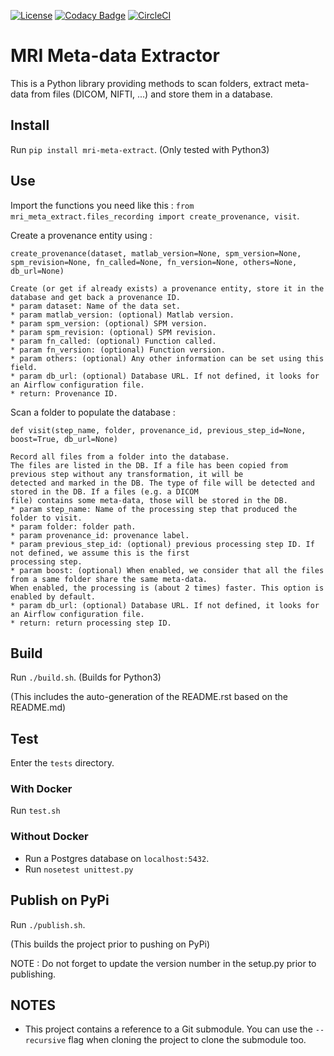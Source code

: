 [![License](https://img.shields.io/badge/license-Apache--2.0-blue.svg)](https://github.com/LREN-CHUV/airflow-imaging-plugins/blob/master/LICENSE) [![Codacy Badge](https://api.codacy.com/project/badge/Grade/4547fb5d1e464e4087640e046893576a)](https://www.codacy.com/app/mirco-nasuti/mri-meta-extract?utm_source=github.com&amp;utm_medium=referral&amp;utm_content=LREN-CHUV/mri-meta-extract&amp;utm_campaign=Badge_Grade) [![CircleCI](https://circleci.com/gh/LREN-CHUV/mri-meta-extract.svg?style=svg)](https://circleci.com/gh/LREN-CHUV/mri-meta-extract)

# MRI Meta-data Extractor

This is a Python library providing methods to scan folders, extract meta-data from files (DICOM, NIFTI, ...) and store 
them in a database.

## Install

Run `pip install mri-meta-extract`. (Only tested with Python3)

## Use

Import the functions you need like this : `from mri_meta_extract.files_recording import create_provenance, visit`.

Create a provenance entity using :
   
    create_provenance(dataset, matlab_version=None, spm_version=None, spm_revision=None, fn_called=None, fn_version=None, others=None, db_url=None)
    
    Create (or get if already exists) a provenance entity, store it in the database and get back a provenance ID.
    * param dataset: Name of the data set.
    * param matlab_version: (optional) Matlab version.
    * param spm_version: (optional) SPM version.
    * param spm_revision: (optional) SPM revision.
    * param fn_called: (optional) Function called.
    * param fn_version: (optional) Function version.
    * param others: (optional) Any other information can be set using this field.
    * param db_url: (optional) Database URL. If not defined, it looks for an Airflow configuration file.
    * return: Provenance ID.
    
Scan a folder to populate the database :

    def visit(step_name, folder, provenance_id, previous_step_id=None, boost=True, db_url=None)
    
    Record all files from a folder into the database.
    The files are listed in the DB. If a file has been copied from previous step without any transformation, it will be
    detected and marked in the DB. The type of file will be detected and stored in the DB. If a files (e.g. a DICOM
    file) contains some meta-data, those will be stored in the DB.
    * param step_name: Name of the processing step that produced the folder to visit.
    * param folder: folder path.
    * param provenance_id: provenance label.
    * param previous_step_id: (optional) previous processing step ID. If not defined, we assume this is the first
    processing step.
    * param boost: (optional) When enabled, we consider that all the files from a same folder share the same meta-data.
    When enabled, the processing is (about 2 times) faster. This option is enabled by default.
    * param db_url: (optional) Database URL. If not defined, it looks for an Airflow configuration file.
    * return: return processing step ID.
    
## Build

Run `./build.sh`. (Builds for Python3)

(This includes the auto-generation of the README.rst based on the README.md)

## Test

Enter the `tests` directory.

### With Docker

Run `test.sh`

### Without Docker

* Run a Postgres database on `localhost:5432`.
* Run `nosetest unittest.py`

## Publish on PyPi

Run `./publish.sh`.

(This builds the project prior to pushing on PyPi)

NOTE : Do not forget to update the version number in the setup.py prior to publishing.

## NOTES

* This project contains a reference to a Git submodule. You can use the `--recursive` flag when cloning the project to clone the submodule too.
